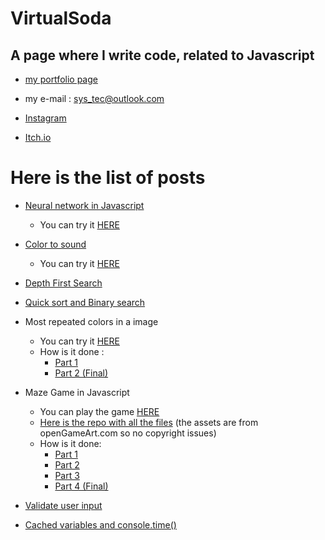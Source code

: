 # VirtualSoda

## A page where I write code, related to Javascript

- [my portfolio page](https://mg-software-dev.github.io/mg-software-dev/)

- my e-mail : sys_tec@outlook.com

- [Instagram](https://www.instagram.com/virtualsoda.exe/)

- [Itch.io](https://mysticmagegames.itch.io)





# Here is the list of posts

- [Neural network in Javascript](https://virtualsoda369.github.io/neural_network_js/)
    - You can try it [HERE](https://neural-net-js.herokuapp.com/)


- [Color to sound](https://virtualsoda369.github.io/color_to_sound_post/)
    - You can try it [HERE](https://virtualsoda369.github.io/color_to_sound/)
    
    
- [Depth First Search](https://virtualsoda369.github.io/depth_first_search_js/)


- [Quick sort and Binary search](https://virtualsoda369.github.io/quick_sort_and_binary_search/)

 - Most repeated colors in a image
     - You can try it [HERE](https://virtualsoda369.github.io/most_repeated_colors_demo/)
     - How is it done : 
         - [Part 1](https://virtualsoda369.github.io/most_repeated_colors_p1/)
         - [Part 2 (Final)](https://virtualsoda369.github.io/most_repeated_colors_p2/)


- Maze Game in Javascript
    - You can play the game [HERE](https://virtualsoda369.github.io/maze_game_demo/)
    - [Here is the repo with all the files](https://github.com/VirtualSoda369/maze_game_demo) (the assets are from openGameArt.com so no copyright issues)
    - How is it done:
        - [Part 1](https://virtualsoda369.github.io/maze_game_part_1/)
        - [Part 2](https://virtualsoda369.github.io/maze_game_part_2/)
        - [Part 3](https://virtualsoda369.github.io/maze_game_part_3/)
        - [Part 4 (Final)](https://virtualsoda369.github.io/maze_game_part_4/)   
         
         
- [Validate user input](https://virtualsoda369.github.io/validate_user_input/)

- [Cached variables and console.time()](https://virtualsoda369.github.io/cached_variables_example/)
